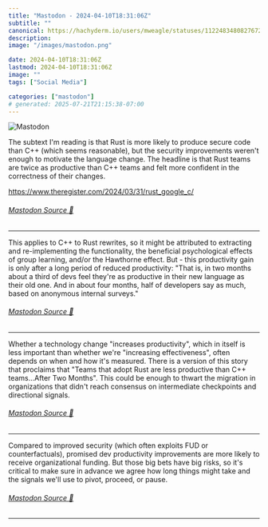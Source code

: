 ```yaml
---
title: "Mastodon - 2024-04-10T18:31:06Z"
subtitle: ""
canonical: https://hachyderm.io/users/mweagle/statuses/112248348082767219
description:
image: "/images/mastodon.png"

date: 2024-04-10T18:31:06Z
lastmod: 2024-04-10T18:31:06Z
image: ""
tags: ["Social Media"]

categories: ["mastodon"]
# generated: 2025-07-21T21:15:38-07:00
---
```

![Mastodon](/images/mastodon.png)

<p>The subtext I&#39;m reading is that Rust is more likely to produce secure code than C++ (which seems reasonable), but the security improvements weren&#39;t enough to motivate the language change. The headline is that Rust teams are twice as productive than C++ teams and felt more confident in the correctness of their changes. </p><p><a href="https://www.theregister.com/2024/03/31/rust_google_c/" target="_blank" rel="nofollow noopener noreferrer" translate="no"><span class="invisible">https://www.</span><span class="ellipsis">theregister.com/2024/03/31/rus</span><span class="invisible">t_google_c/</span></a></p>


###### [Mastodon Source 🐘](https://hachyderm.io/@mweagle/112248348082767219)

___

<p>This applies to C++ to Rust rewrites, so it might be attributed to extracting and re-implementing the functionality, the beneficial psychological effects of group learning, and/or the Hawthorne effect. But - this productivity gain is only after a long period of reduced productivity: &quot;That is, in two months about a third of devs feel they&#39;re as productive in their new language as their old one. And in about four months, half of developers say as much, based on anonymous internal surveys.&quot;</p>


###### [Mastodon Source 🐘](https://hachyderm.io/@mweagle/112248352548228709)

___

<p>Whether a technology change &quot;increases productivity&quot;, which in itself is less important than whether we&#39;re &quot;increasing effectiveness&quot;, often depends on when and how it&#39;s measured. There is a version of this story that proclaims that &quot;Teams that adopt Rust are less productive than C++ teams...After Two Months&quot;. This could be enough to thwart the migration in organizations that didn&#39;t reach consensus on intermediate checkpoints and directional signals.</p>


###### [Mastodon Source 🐘](https://hachyderm.io/@mweagle/112248353681246958)

___

<p>Compared to improved security (which often exploits FUD or counterfactuals), promised dev productivity improvements are more likely to receive organizational funding. But those big bets have big risks, so it&#39;s critical to make sure in advance we agree how long things might take and the signals we&#39;ll use to pivot, proceed, or pause.</p>


###### [Mastodon Source 🐘](https://hachyderm.io/@mweagle/112248357012106005)

___
